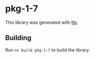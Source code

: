 # pkg-1-7

This library was generated with [Nx](https://nx.dev).

## Building

Run `nx build pkg-1-7` to build the library.
